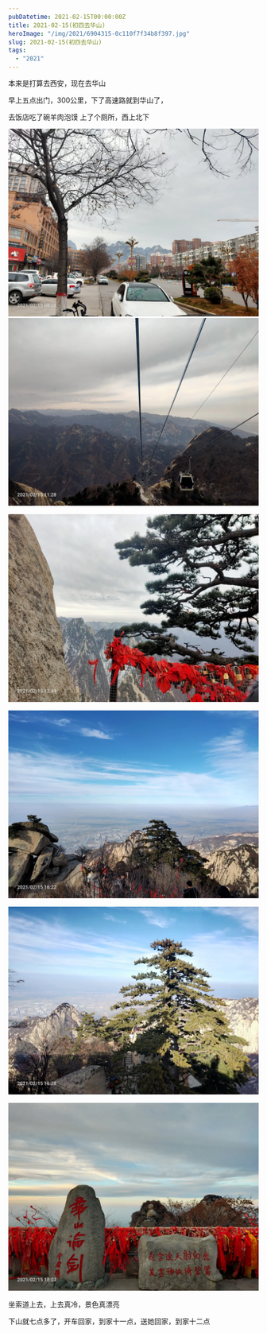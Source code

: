 ```yaml
---
pubDatetime: 2021-02-15T00:00:00Z
title: 2021-02-15(初四去华山)
heroImage: "/img/2021/6904315-0c110f7f34b8f397.jpg"
slug: 2021-02-15(初四去华山)
tags:
  - "2021"
---
```


本来是打算去西安，现在去华山

早上五点出门，300公里，下了高速路就到华山了，

去饭店吃了碗羊肉泡馍
上了个厕所，西上北下

![](../../../../public/img/2021/6904315-0c110f7f34b8f397.jpg)
![](../../../../public/img/2021/6904315-9205b0bce2345746.jpg)

![](../../../../public/img/2021/6904315-0b800b5c7d3f5af9.jpg)

![](../../../../public/img/2021/6904315-bb315456ee9cfa4c.jpg)

![](../../../../public/img/2021/6904315-8c3b7c46e1890443.jpg)

![](../../../../public/img/2021/6904315-ed33cd3d2ee30f9e.jpg)

坐索道上去，上去真冷，景色真漂亮

下山就七点多了，开车回家，到家十一点，送她回家，到家十二点
